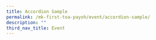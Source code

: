 ```yaml
---
title: Accordion Sample
permalink: /mk-first-toa-payoh/event/accordion-sample/
description: ""
third_nav_title: Event
---
```

